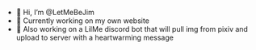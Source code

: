 - 👋 Hi, I’m @LetMeBeJim
- 🌱 Currently working on my own website
- 👀 Also working on a LilMe discord bot that will pull img from pixiv and upload to server with a heartwarming message

<!---
LetMeBeJim/LetMeBeJim is a ✨ special ✨ repository because its `README.md` (this file) appears on your GitHub profile.
You can click the Preview link to take a look at your changes.
--->
